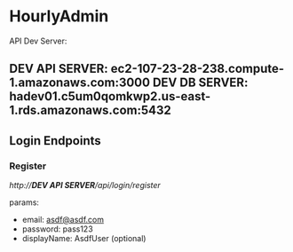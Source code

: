 # HourlyAdmin

API Dev Server:

DEV API SERVER: ec2-107-23-28-238.compute-1.amazonaws.com:3000
DEV DB SERVER: hadev01.c5um0qomkwp2.us-east-1.rds.amazonaws.com:5432
---

## Login Endpoints

### Register

_http://**DEV API SERVER**/api/login/register_

params:
* email: asdf@asdf.com
* password: pass123
* displayName: AsdfUser (optional)

